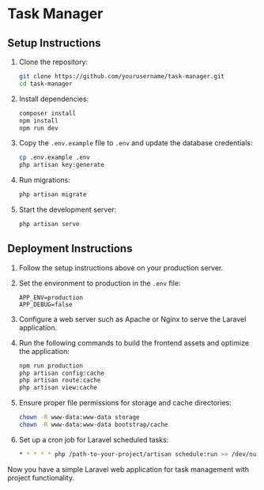 # Task Manager

## Setup Instructions

1. Clone the repository:
    ```bash
    git clone https://github.com/yourusername/task-manager.git
    cd task-manager
    ```

2. Install dependencies:
    ```bash
    composer install
    npm install
    npm run dev
    ```

3. Copy the `.env.example` file to `.env` and update the database credentials:
    ```bash
    cp .env.example .env
    php artisan key:generate
    ```

4. Run migrations:
    ```bash
    php artisan migrate
    ```

5. Start the development server:
    ```bash
    php artisan serve
    ```

## Deployment Instructions

1. Follow the setup instructions above on your production server.
2. Set the environment to production in the `.env` file:
    ```env
    APP_ENV=production
    APP_DEBUG=false
    ```

3. Configure a web server such as Apache or Nginx to serve the Laravel application.
4. Run the following commands to build the frontend assets and optimize the application:
    ```bash
    npm run production
    php artisan config:cache
    php artisan route:cache
    php artisan view:cache
    ```

5. Ensure proper file permissions for storage and cache directories:
    ```bash
    chown -R www-data:www-data storage
    chown -R www-data:www-data bootstrap/cache
    ```

6. Set up a cron job for Laravel scheduled tasks:
    ```bash
    * * * * * php /path-to-your-project/artisan schedule:run >> /dev/null 2>&1
    ```

Now you have a simple Laravel web application for task management with project functionality.
